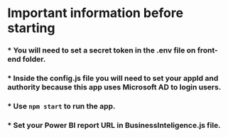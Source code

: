 # Important information before starting
### * You will need to set a secret token in the .env file on front-end folder.
### * Inside the config.js file you will need to set your appId and authority because this app uses Microsoft AD to login users.
### * Use `npm start` to run the app.
### * Set your Power BI report URL in BusinessInteligence.js file.